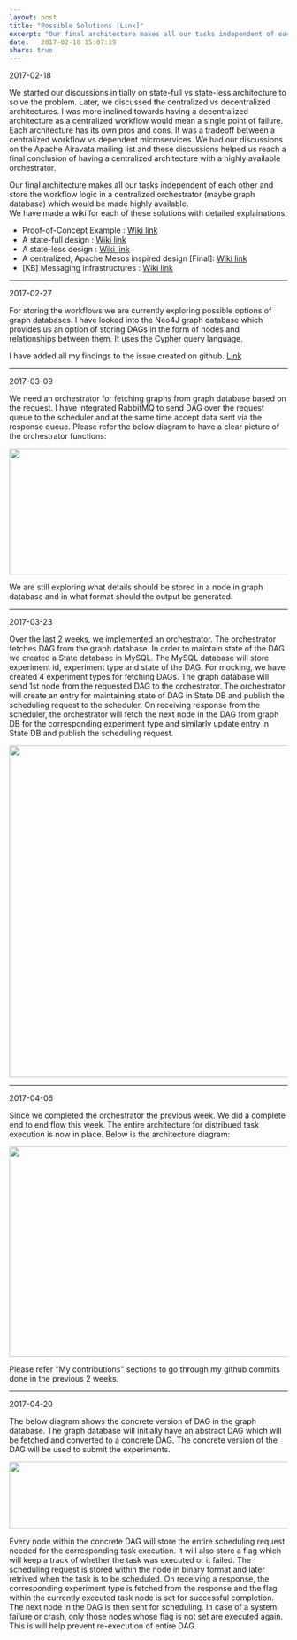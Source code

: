 ```yaml
---
layout: post
title: "Possible Solutions [Link]"
excerpt: "Our final architecture makes all our tasks independent of each other and store the workflow logic in a centralized orchestrator (maybe graph database) which would be made highly available."
date:   2017-02-18 15:07:19
share: true
---
```

2017-02-18

We started our discussions initially on state-full vs state-less architecture to solve the problem. Later, we discussed the centralized vs decentralized architectures. I was more inclined towards having a decentralized architecture as a centralized workflow would mean a single point of failure. Each architecture has its own pros and cons. It was a tradeoff between a centralized workflow vs dependent microservices. We had our discussions on the Apache Airavata mailing list and these discussions helped us reach a final conclusion of having a centralized architecture with a highly available orchestrator.   

Our final architecture makes all our tasks independent of each other and store the workflow logic in a centralized orchestrator (maybe graph database) which would be made highly available.      
We have made a wiki for each of these solutions with detailed explainations:   
    
* Proof-of-Concept Example : [Wiki link](https://github.com/airavata-courses/spring17-workload-management/wiki/Test-Example-&-Possible-Solutions)
* A state-full design : [Wiki link](https://github.com/airavata-courses/spring17-workload-management/wiki/1.-A-state-full-design-for-workload-management)
* A state-less design : [Wiki link](https://github.com/airavata-courses/spring17-workload-management/wiki/2.-A-state-less-design-for-workload-management)
* A centralized, Apache Mesos inspired design [Final]: [Wiki link](https://github.com/airavata-courses/spring17-workload-management/wiki/%5BFinal%5D-Centralized-architecture-for-workload-management)
* [KB] Messaging infrastructures : [Wiki link](https://github.com/airavata-courses/spring17-workload-management/wiki/Messaging-infrastructures)         
      
---    
2017-02-27     

For storing the workflows we are currently exploring possible options of graph databases. 
I have looked into the Neo4J graph database which provides us an option of storing DAGs in the form of nodes and relationships between them. It uses the Cypher query language.

I have added all my findings to the issue created on github. [Link](https://github.com/airavata-courses/spring17-workload-management/issues/3)

---
2017-03-09   
    
We need an orchestrator for fetching graphs from graph database based on the request. I have integrated RabbitMQ to send DAG over the request queue to the scheduler and at the same time accept data sent via the response queue. Please refer the below diagram to have a clear picture of the orchestrator functions:    

<p align="center">
  <img src="../../../orchestrator.png" width="450" style="height: 228px; width: 600px;">
</p>

We are still exploring what details should be stored in a node in graph database and in what format should the output be generated.

---
2017-03-23   
    
Over the last 2 weeks, we implemented an orchestrator. The orchestrator fetches DAG from the graph database. In order to maintain state of the DAG we created a State database in MySQL. The MySQL database will store experiment id, experiment type and state of the DAG. For mocking, we have created 4 experiment types for fetching DAGs. The graph database will send 1st node from the requested DAG to the orchestrator. The orchestrator will create an entry for maintaining state of DAG in State DB and publish the scheduling request to the scheduler. On receiving response from the scheduler, the orchestrator will fetch the next node in the DAG from graph DB for the corresponding experiment type and similarly update entry in State DB and publish the scheduling request.

<p align="center">
  <img src="../../../orchestratorWithDB.png" width="450" style="width: 600px !important;"/>
</p>

---
2017-04-06    
     
Since we completed the orchestrator the previous week. We did a complete end to end flow this week.
The entire architecture for distribued task execution is now in place. Below is the architecture diagram:

<p align="center">
  <img src="../../../architecture.png" style="height: 380px !important;
    width: 900px !important;">
</p>
     
Please refer "My contributions" sections to go through my github commits done in the previous 2 weeks.     

---
2017-04-20    

The below diagram shows the concrete version of DAG in the graph database. The graph database will initially have an abstract DAG which will be fetched and converted to a concrete DAG. The concrete version of the DAG will be used to submit the experiments.    

<p align="center">
  <img src="../../../DAG.png" style="height: 121px !important;
    width: 685px !important;">
</p>
    
Every node within the concrete DAG will store the entire scheduling request needed for the corresponding task execution. It will also store a flag which will keep a track of whether the task was executed or it failed. The scheduling request is stored within the node in binary format and later retrived when the task is to be scheduled. On receiving a response, the corresponding experiment type is fetched from the response and the flag within the currently executed task node is set for successful completion. The next node in the DAG is then sent for scheduling. In case of a system failure or crash, only those nodes whose flag is not set are executed again. This is will help prevent re-execution of entire DAG.   


